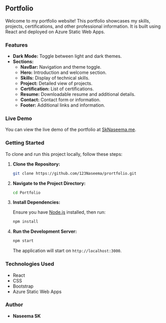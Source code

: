## Portfolio

Welcome to my portfolio website! This portfolio showcases my skills, projects, certifications, and other professional information. It is built using React and deployed on Azure Static Web Apps.

### Features

- **Dark Mode:** Toggle between light and dark themes.
- **Sections:**
  - **NavBar:** Navigation and theme toggle.
  - **Hero:** Introduction and welcome section.
  - **Skills:** Display of technical skills.
  - **Project:** Detailed view of projects.
  - **Certification:** List of certifications.
  - **Resume:** Downloadable resume and additional details.
  - **Contact:** Contact form or information.
  - **Footer:** Additional links and information.

### Live Demo

You can view the live demo of the portfolio at [SkNaseema.me](https://sknaseema.me).

### Getting Started

To clone and run this project locally, follow these steps:

1. **Clone the Repository:**

   ```bash
   git clone https://github.com/123Naseema/prortfolio.git
   ```

2. **Navigate to the Project Directory:**

   ```bash
   cd Portfolio
   ```

3. **Install Dependencies:**

   Ensure you have [Node.js](https://nodejs.org/) installed, then run:

   ```bash
   npm install
   ```

4. **Run the Development Server:**

   ```bash
   npm start
   ```

   The application will start on `http://localhost:3000`.

### Technologies Used

- React
- CSS
- Bootstrap
- Azure Static Web Apps

### Author

- **Naseema SK**
